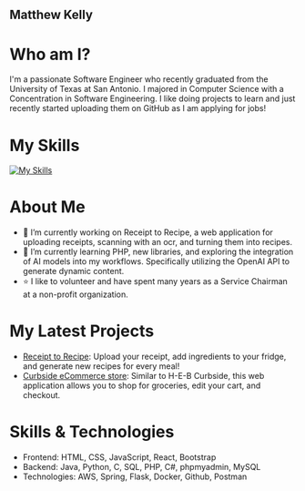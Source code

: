 ## Matthew Kelly
# Who am I?
I'm a passionate Software Engineer who recently graduated from the University of Texas at San Antonio.
I majored in Computer Science with a Concentration in Software Engineering.
I like doing projects to learn and just recently started uploading them on GitHub as I am applying for jobs!

# My Skills
[![My Skills](https://skillicons.dev/icons?i=java,py,c,cs,php,js,html,css,spring,aws,flask,linux,ubuntu,mysql,nginx)](https://skillicons.dev)

# About Me
- 🔭 I’m currently working on Receipt to Recipe, a web application for uploading receipts, scanning with an ocr, and turning them into recipes.
- 🌱 I’m currently learning PHP, new libraries, and exploring the integration of AI models into my workflows. Specifically utilizing the OpenAI API to generate dynamic content. 
- ⭐ I like to volunteer and have spent many years as a Service Chairman at a non-profit organization.
# My Latest Projects
- [Receipt to Recipe](https://github.com/MattK158/ReceiptToRecipe): Upload your receipt, add ingredients to your fridge, and generate new recipes for every meal!
- [Curbside eCommerce store](https://github.com/MattK158/eCommerceWebApp): Similar to H-E-B Curbside, this web application allows you to shop for groceries, edit your cart, and checkout.

# Skills & Technologies
- Frontend: HTML, CSS, JavaScript, React, Bootstrap
- Backend: Java, Python, C, SQL, PHP, C#, phpmyadmin, MySQL
- Technologies: AWS, Spring, Flask, Docker, Github, Postman
